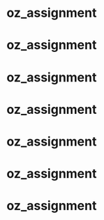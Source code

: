 # oz_assignment
# oz_assignment
# oz_assignment
# oz_assignment
# oz_assignment
# oz_assignment
# oz_assignment
